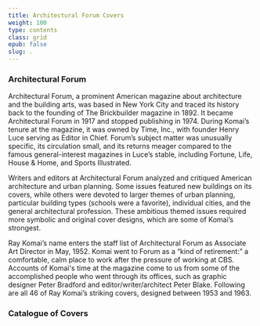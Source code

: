 ```yaml
---
title: Architectural Forum Covers
weight: 100
type: contents
class: grid
epub: false
slug: .
---
```

### Architectural Forum
Architectural Forum, a prominent American magazine about architecture and the building arts, was based in New York City and traced its history back to the founding of The Brickbuilder magazine in 1892. It became Architectural Forum in 1917 and stopped publishing in 1974. During Komai’s tenure at the magazine, it was owned by Time, Inc., with founder Henry Luce serving as Editor in Chief. Forum’s subject matter was unusually specific, its circulation small, and its returns meager compared to the famous general-interest magazines in Luce’s stable, including Fortune, Life, House & Home, and Sports Illustrated.

Writers and editors at Architectural Forum analyzed and critiqued American architecture and urban planning. Some issues featured new buildings on its covers, while others were devoted to larger themes of urban planning, particular building types (schools were a favorite), individual cities, and the general architectural profession. These ambitious themed issues required more symbolic and original cover designs, which are some of Komai’s strongest.

Ray Komai’s name enters the staff list of Architectural Forum as Associate Art Director in May, 1952. Komai went to Forum as a “kind of retirement:” a comfortable, calm place to work after the pressure of working at CBS.  Accounts of Komai's time at the magazine come to us from some of the accomplished people who went through its offices, such as graphic designer Peter Bradford and editor/writer/architect Peter Blake. Following are all 46 of Ray Komai’s striking covers, designed between 1953 and 1963.

### Catalogue of Covers
